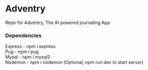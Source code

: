 # Adventry
Repo for Adventry, The AI powered journaling App

### Dependencies
Express - npm i express  
Pug - npm i pug  
Mysql - npm i mysql2  
Nodemon - npm i nodemon (Optional, npm run dev to start server)  
